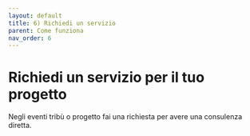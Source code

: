 ```yaml
---
layout: default
title: 6) Richiedi un servizio 
parent: Come funziona
nav_order: 6
---
```


# Richiedi un servizio per il tuo progetto

Negli eventi tribù o progetto fai una richiesta per avere una consulenza diretta.